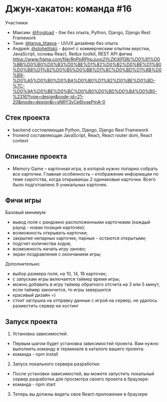 # Джун-хакатон: команда #16

Участники
* Максим: [@frogload](https://t.me/frogload) - бэк без опыта, Python, Django, Django Rest Framework
* Таня: [@tanya_titaeva](https://t.me/tanya_titaeva) - UI/UX дизайнер без опыта
* Андрей: [@stohelitskii](https://t.me/stohelitskii) -  фронт с коммерческим опытом верстки, JavaScript, основы React, Redux toolkit, REST API
фигма
https://www.figma.com/file/RnPpRPhpJuvo2YcZKiXPDR/%D0%91%D0%BB%D0%B0%D0%B3%D0%BE%D1%82%D0%B2%D0%BE%D1%80%D0%B8%D1%82%D0%B5%D0%BB%D1%8C%D0%BD%D1%8B%D0%B9-%D0%A5%D0%B0%D0%BA%D0%B0%D1%82%D0%BE%D0%BD-%7C-%D0%9A%D0%BE%D0%BC%D0%B0%D0%BD%D0%B4%D0%B0-%2316?type=design&node-id=21-20&mode=design&t=gNRY3vCe6tvsePmA-0

## Стек проекта

- backend состовляющая Python, Django, Django Rest Framework
- fronend составляющая JavaScript, React, React router dom, React context

## Описание проекта

- Memory Game – карточная игра, в которой нужно попарно собрать все карточки.
Главная особенность – отображение информации по теме сиротства, когда открываешь 2 одинаковые карточки.
Всего было подготовлено 9 уникальных карточек.

## Фичи игры
Базовый минимум:
- вывод поля с рандомно расположенными карточками (каждый раунд - новая позиция карточек);
- возможность открывать карточки;
- закрытие непарных карточек, парные - остаются открытыми;
- подсчет количества ходов;
- возможность начать игру заново;
- экран поздравления с окончанием игры;

Дополнительно:
- выбор размера поля, на 10, 14, 18 карточек;
- с запускам игры включается таймер время игры;
- можно добавить в игру таймер обратного отсчета на 3 или 5 минут, если таймер закончится, то игры завершится
- красивый дизайн =)
- стоит заглушка на отправку данные с игрой на сервер, не удалось разместить сервер на хостинг

## Запуск проекта

1. Установка зависимостей:
- Первым шагом будет установка зависимостей проекта. Вам нужно выполнить команду в терминале в каталоге вашего проекта:
- команда - npm install

2. Запуск локального сервера разработки:
- После установки зависимостей, вы можете запустить локальный сервер разработки для просмотра своего проекта в браузере:
- команда - npm start

3. Теперь вы должны видеть свое React-приложение в браузере






